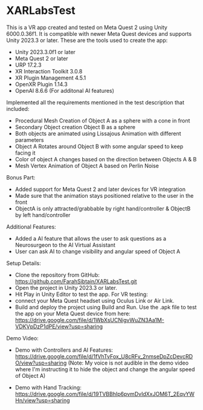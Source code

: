 # XARLabsTest

This is a VR app created and tested on Meta Quest 2 using Unity 6000.0.36f1. It is compatible with newer Meta Quest devices and supports Unity 2023.3 or later.
These are the tools used to create the app:
- Unity 2023.3.0f1 or later
- Meta Quest 2 or later
- URP 17.2.3
- XR Interaction Toolkit 3.0.8
- XR Plugin Management 4.5.1
- OpenXR Plugin 1.14.3
- OpenAI 8.6.6 (For additonal AI features)

Implemented all the requirements mentioned in the test description that included:

- Procedural Mesh Creation of Object A as a sphere with a cone in front
- Secondary Object creation Object B as a sphere
- Both objects are animated using Lissajous Animation with different parameters
- Object A Rotates around Object B with some angular speed to keep facing it
- Color of object A changes based on the direction between Objects A & B
- Mesh Vertex Animation of Object A based on Perlin Noise

Bonus Part:
- Added support for Meta Quest 2 and later devices for VR integration
- Made sure that the animation stays positioned relative to the user in the front
- ObjectA is only attracted/grabbable by right hand/controller & ObjectB by left hand/controller

Additional Features:
- Added a AI feature that allows the user to ask questions as a Neurosurgeon to the AI Virtual Assistant
- User can ask AI to change visibility and angular speed of Object A

Setup Details:
- Clone the repository from GitHub: https://github.com/FarahSibtain/XARLabsTest.git
- Open the project in Unity 2023.3 or later.
- Hit Play in Unity Editor to test the app.
For VR testing:
- connect your Meta Quest headset using Oculus Link or Air Link.
- Build and deploy the project using Build and Run.
Use the .apk file to test the app on your Meta Quest device from here: https://drive.google.com/file/d/1WbXsUCNigvWuZN3Aa1M-VDKVpDzP1dPE/view?usp=sharing

Demo Video:
- Demo with Controllers and AI Features: https://drive.google.com/file/d/1fVhTvFox_U8cRFv_2nmseDpZcDevcRDO/view?usp=sharing
(Note: My voice is not audible in the demo video where I'm instructing it to hide the object and change the angular speed of Object A)

- Demo with Hand Tracking: https://drive.google.com/file/d/19TVBBhIp6pvmDvIdXxJOM6T_2EqvYWHn/view?usp=sharing
